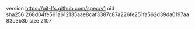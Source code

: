 version https://git-lfs.github.com/spec/v1
oid sha256:268d04fe561a612135aae8caf3387c87a226fe251fa562d39da0197aa83c3b3b
size 2107
